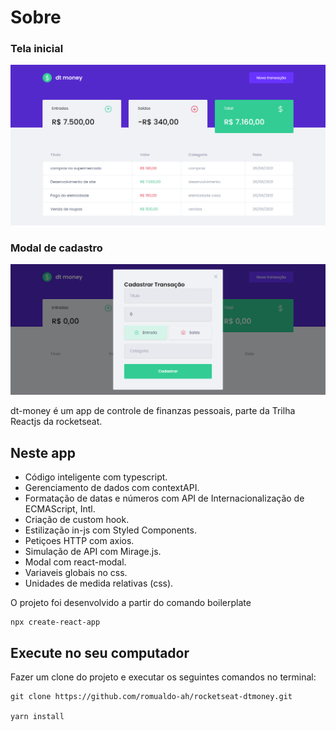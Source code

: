 # Sobre
### Tela inicial
![Tela Inicial](https://github.com/romualdo-ah/rocketseat-dtmoney/blob/main/public/screencapture-localhost-3000-2021-06-26-21_46_34.png?raw=true)
### Modal de cadastro
![Tela Inicial](https://github.com/romualdo-ah/rocketseat-dtmoney/blob/main/public/screencapture-localhost-3000-2021-06-26-21_47_40.png?raw=true)

dt-money é um app de controle de finanzas pessoais, parte da Trilha Reactjs da rocketseat.

## Neste app

- Código inteligente com typescript.
- Gerenciamento de dados com contextAPI.
- Formatação de datas e números com API de Internacionalização de ECMAScript, Intl.
- Criação de custom hook.
- Estilização in-js com Styled Components.
- Petiçoes HTTP com axios.
- Simulação de API com Mirage.js.
- Modal com react-modal.
- Variaveis globais no css.
- Unidades de medida relativas (css).


O projeto foi desenvolvido a partir do comando boilerplate 

    npx create-react-app
## Execute no seu computador

 Fazer um clone do projeto e executar os seguintes comandos no terminal:

    git clone https://github.com/romualdo-ah/rocketseat-dtmoney.git
    
    yarn install
